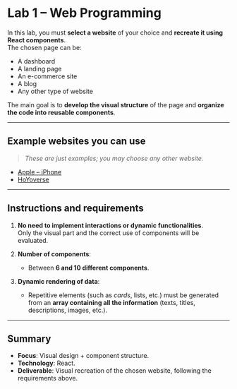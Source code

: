 # Lab 1 – Web Programming

In this lab, you must **select a website** of your choice and **recreate it using React components**.  
The chosen page can be:

- A dashboard  
- A landing page  
- An e-commerce site  
- A blog  
- Any other type of website  

The main goal is to **develop the visual structure** of the page and **organize the code into reusable components**.

---

## Example websites you can use
> *These are just examples; you may choose any other website.*

- [Apple – iPhone](https://www.apple.com/co/iphone/)  
- [HoYoverse](https://www.hoyoverse.com/en-us/)

---

## Instructions and requirements

1. **No need to implement interactions or dynamic functionalities**.  
   Only the visual part and the correct use of components will be evaluated.

2. **Number of components**:  
   - Between **6 and 10 different components**.

3. **Dynamic rendering of data**:  
   - Repetitive elements (such as *cards*, lists, etc.) must be generated from an **array containing all the information** (texts, titles, descriptions, images, etc.).

---

## Summary
- **Focus**: Visual design + component structure.  
- **Technology**: React.  
- **Deliverable**: Visual recreation of the chosen website, following the requirements above.
